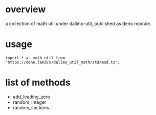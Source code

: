 # overview
a collection of math util under dallmo-util, published as deno module.

# usage
```
import * as math_util from "https://deno.land/x/dallmo_util_math/std/mod.ts";
```

# list of methods

- add_leading_zero
- random_integer
- random_sections

